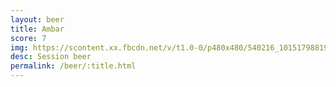 ```yaml
---
layout: beer
title: Ambar
score: 7
img: https://scontent.xx.fbcdn.net/v/t1.0-0/p480x480/540216_10151798819258745_1593913527_n.jpg?oh=c0fa3975433fb1c86fcf6d75226d6a51&oe=59240D84
desc: Session beer
permalink: /beer/:title.html
---
```

